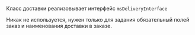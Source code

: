 Класс доставки реализовывает интерфейс `msDeliveryInterface`

Никак не используется, нужен только для задания обязательный полей заказ и наименования доставки в заказе.